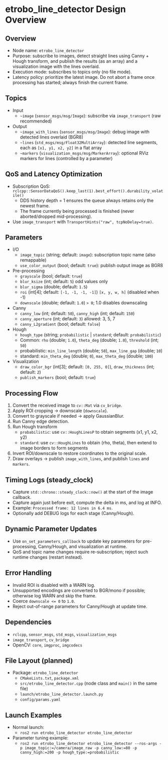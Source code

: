 # etrobo_line_detector Design Overview

## Overview
- Node name: `etrobo_line_detector`
- Purpose: subscribe to images, detect straight lines using Canny + Hough transform, and publish the results (as an array) and a visualization image with the lines overlaid.
- Execution mode: subscribes to topics only (no file mode).
- Latency policy: prioritize the latest image. Do not abort a frame once processing has started; always finish the current frame.

## Topics
- Input
  - `~image` (`sensor_msgs/msg/Image`): subscribe via `image_transport` (raw recommended)
- Output
  - `~image_with_lines` (`sensor_msgs/msg/Image`): debug image with detected lines overlaid (BGR8)
  - `~lines` (`std_msgs/msg/Float32MultiArray`): detected line segments, each as `[x1, y1, x2, y2]` in a flat array
  - `~markers` (`visualization_msgs/msg/MarkerArray`): optional RViz markers for lines (controlled by a parameter)

## QoS and Latency Optimization
- Subscription QoS: `rclcpp::SensorDataQoS().keep_last(1).best_effort().durability_volatile()`
  - DDS history depth = 1 ensures the queue always retains only the newest frame.
  - The frame currently being processed is finished (never aborted/dropped mid-processing).
- Use `image_transport` with `TransportHints("raw", tcpNoDelay=true)`.

## Parameters
- I/O
  - `image_topic` (string; default: `image`): subscription topic name (also remappable)
  - `use_color_output` (bool; default: `true`): publish output image as BGR8
- Pre-processing
  - `grayscale` (bool; default: `true`)
  - `blur_ksize` (int; default: `5`) odd values only
  - `blur_sigma` (double; default: `1.5`)
  - `roi` (int[4]; default: `[-1, -1, -1, -1]`) `[x, y, w, h]` (disabled when -1)
  - `downscale` (double; default: `1.0`) `> 0`; 1.0 disables downscaling
- Canny
  - `canny_low` (int; default: `50`), `canny_high` (int; default: `150`)
  - `canny_aperture` (int; default: `3`) allowed: 3, 5, 7
  - `canny_L2gradient` (bool; default: `false`)
- Hough
  - `hough_type` (string; `probabilistic` | `standard`; default: `probabilistic`)
  - Common: `rho` (double; `1.0`), `theta_deg` (double; `1.0`), `threshold` (int; `50`)
  - probabilistic: `min_line_length` (double; `50`), `max_line_gap` (double; `10`)
  - standard: `min_theta_deg` (double; `0`), `max_theta_deg` (double; `180`)
- Visualization
  - `draw_color_bgr` (int[3]; default: `[0, 255, 0]`), `draw_thickness` (int; default: `2`)
  - `publish_markers` (bool; default: `true`)

## Processing Flow
1. Convert the received image to `cv::Mat` via `cv_bridge`.
2. Apply ROI cropping → downscale (`downscale`).
3. Convert to grayscale if needed → apply GaussianBlur.
4. Run Canny edge detection.
5. Run Hough transform
   - `probabilistic`: use `cv::HoughLinesP` to obtain segments (x1, y1, x2, y2)
   - `standard`: use `cv::HoughLines` to obtain (rho, theta), then extend to image borders to form segments
6. Invert ROI/downscale to restore coordinates to the original scale.
7. Draw overlays → publish `image_with_lines`, and publish `lines` and `markers`.

## Timing Logs (steady_clock)
- Capture `std::chrono::steady_clock::now()` at the start of the image callback.
- Capture again just before exit, compute the delta in ms, and log at INFO.
- Example: `Processed frame: 12 lines in 6.4 ms`.
- Optionally add DEBUG logs for each stage (Canny/Hough).

## Dynamic Parameter Updates
- Use `on_set_parameters_callback` to update key parameters for pre-processing, Canny/Hough, and visualization at runtime.
- QoS and topic name changes require re-subscription; reject such runtime changes (restart instead).

## Error Handling
- Invalid ROI is disabled with a WARN log.
- Unsupported encodings are converted to BGR/mono if possible; otherwise log WARN and skip the frame.
- Coerce `downscale <= 0` to `1.0`.
- Reject out-of-range parameters for Canny/Hough at update time.

## Dependencies
- `rclcpp`, `sensor_msgs`, `std_msgs`, `visualization_msgs`
- `image_transport`, `cv_bridge`
- OpenCV: `core`, `imgproc`, `imgcodecs`

## File Layout (planned)
- Package: `etrobo_line_detector`
  - `CMakeLists.txt`, `package.xml`
  - `src/etrobo_line_detector.cpp` (node class and `main()` in the same file)
  - `launch/etrobo_line_detector.launch.py`
  - `config/params.yaml`

## Launch Examples
- Normal launch:
  - `ros2 run etrobo_line_detector etrobo_line_detector`
- Parameter tuning example:
  - `ros2 run etrobo_line_detector etrobo_line_detector --ros-args -p image_topic:=/camera/image_raw -p canny_low:=80 -p canny_high:=200 -p hough_type:=probabilistic`

